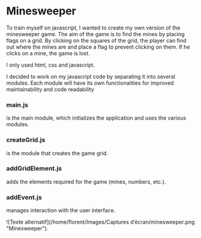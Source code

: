 # Minesweeper

To train myself on javascript, I wanted to create my own version of the minesweeper game. 
The aim of the game is to find the mines by placing flags on a grid. By clicking on the squares of the grid, the player can find out where the mines are and place a flag to prevent clicking on them. If he clicks on a mine, the game is lost.

I only used html, css and javascript. 

I decided to work on my javascript code by separating it into several modules. Each module will have its own functionalities for improved maintainability and code readability


### main.js
is the main module, which initializes the application and uses the various modules.

### createGrid.js 
is the module that creates the game grid.

### addGridElement.js 
adds the elements required for the game (mines, numbers, etc.).

### addEvent.js 
manages interaction with the user interface.

![Texte alternatif](/home/florent/Images/Captures d’écran/minesweeper.png "Minesweeper").
